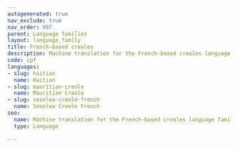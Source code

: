 ```yaml
---
autogenerated: true
nav_exclude: true
nav_order: 997
parent: Language families
layout: language_family
title: French-based creoles
description: Machine translation for the French-based creoles language family
code: cpf
languages:
- slug: haitian
  name: Haitian
- slug: mauritian-creole
  name: Mauritian Creole
- slug: seselwa-creole-french
  name: Seselwa Creole French
seo:
  name: Machine translation for the French-based creoles language family
  type: Language

---
```


